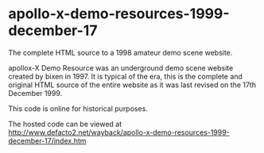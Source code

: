 apollo-x-demo-resources-1999-december-17
========================================

The complete HTML source to a 1998 amateur demo scene website.

apollox-X Demo Resource was an underground demo scene website created by bixen in 1997. It is typical of the era, this is the complete and original HTML source of the entire website as it was last revised on the 17th December 1999.

This code is online for historical purposes.

The hosted code can be viewed at http://www.defacto2.net/wayback/apollo-x-demo-resources-1999-december-17/index.htm

